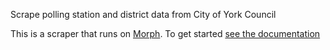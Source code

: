 Scrape polling station and district data from City of York Council

This is a scraper that runs on [Morph](https://morph.io). To get started [see the documentation](https://morph.io/documentation)
